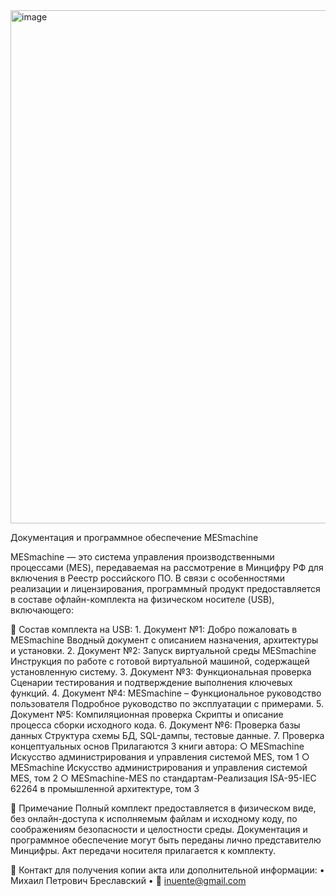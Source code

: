 <img width="939" height="821" alt="image" src="https://github.com/user-attachments/assets/da159158-8325-4775-866d-9ea7a36f248f" />


Документация и программное обеспечение MESmachine

MESmachine — это система управления производственными процессами (MES), передаваемая на рассмотрение в Минцифру РФ для включения в Реестр российского ПО.
В связи с особенностями реализации и лицензирования, программный продукт предоставляется в составе офлайн-комплекта на физическом носителе (USB), включающего:

📂 Состав комплекта на USB:
	1.  Документ №1: Добро пожаловать в MESmachine
                   Вводный документ с описанием назначения, архитектуры и установки.
	2.  Документ №2: Запуск виртуальной среды MESmachine
                   Инструкция по работе с готовой виртуальной машиной, содержащей установленную систему.
	3.  Документ №3: Функциональная проверка
                   Сценарии тестирования и подтверждение выполнения ключевых функций.
	4.  Документ №4: MESmachine – Функциональное руководство пользователя
                   Подробное руководство по эксплуатации с примерами.
	5.  Документ №5: Компиляционная проверка
                   Скрипты и описание процесса сборки исходного кода.
	6.  Документ №6: Проверка базы данных
                   Структура схемы БД, SQL-дампы, тестовые данные.
	7. Проверка концептуальных основ
               Прилагаются 3 книги автора:
      		○ MESmachine Искусство администрирования и управления системой MES, том 1
      		○ MESmachine Искусство администрирования и управления системой MES, том 2
      		○ MESmachine-MES по стандартам-Реализация ISA-95-IEC 62264 в промышленной архитектуре, том 3

📜 Примечание
Полный комплект предоставляется в физическом виде, без онлайн-доступа к исполняемым файлам и исходному коду, по соображениям безопасности и целостности среды.
	Документация и программное обеспечение могут быть переданы лично представителю Минцифры.
	Акт передачи носителя прилагается к комплекту.

📎 Контакт для получения копии акта или дополнительной информации:
	• Михаил Петрович Бреславский
	• 📧 inuente@gmail.com
